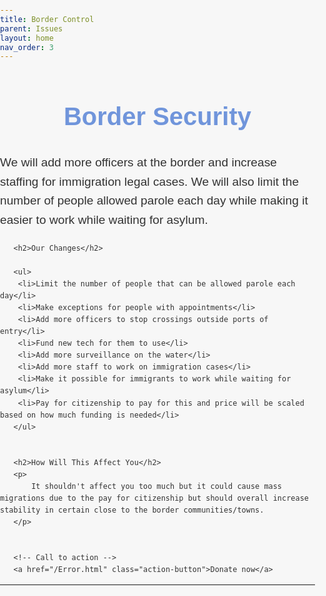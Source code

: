 ```yaml
---
title: Border Control
parent: Issues
layout: home
nav_order: 3
---
```

<html lang="en">
<head>
   <meta charset="UTF-8">
   <meta name="viewport" content="width=device-width, initial-scale=1.0">
   <title>Border Control</title>
   <style>
       body, html {
           margin: 0;
           padding: 0;
           font-family: Arial, sans-serif;
           background-color: #f7f7f7;
           color: #333;
           line-height: 1.6;
       }


       .content-container {
           max-width: 1000px;
           margin: 40px auto;
           padding: 20px;
           background-color: white;
           border-radius: 10px;
           box-shadow: 0 2px 10px rgba(0, 0, 0, 0.1);
       }


       h1 {
           color: #7095DB;
           font-size: 2.5rem;
           text-align: center;
       }


       h2 {
           color: #4CAF50;
           font-size: 2rem;
           margin-top: 30px;
       }


       p {
           font-size: 1.2rem;
           margin-bottom: 20px;
       }


       ul, li {
           font-size: 1.1rem;
           margin-bottom: 10px;
           padding-left: 20px;
       }


       ul ul {
           margin-top: 10px;
           padding-left: 20px;
       }


       /* Styling for key terms */
       strong {
           color: #1D998D;
       }


       /* Buttons for action items */
       .action-button {
           display: inline-block;
           background-color: #4CAF50;
           color: white;
           padding: 10px 20px;
           text-decoration: none;
           border-radius: 5px;
           margin-top: 20px;
       }


       .action-button:hover {
           background-color: #45a049;
       }
   </style>
</head>
<body>


   <div class="content-container">
       <h1>Border Security</h1>
       <p>
           We will add more officers at the border and increase staffing for immigration legal cases. We will also limit the number of people allowed parole each day while making it easier to work while waiting for asylum.
       </p>


       <h2>Our Changes</h2>
       
       <ul>
		<li>Limit the number of people that can be allowed parole each day</li>
		<li>Make exceptions for people with appointments</li>
		<li>Add more officers to stop crossings outside ports of entry</li>
		<li>Fund new tech for them to use</li>
		<li>Add more surveillance on the water</li>
        <li>Add more staff to work on immigration cases</li>
        <li>Make it possible for immigrants to work while waiting for asylum</li>
        <li>Pay for citizenship to pay for this and price will be scaled based on how much funding is needed</li>
       </ul>


       <h2>How Will This Affect You</h2>
       <p>
           It shouldn't affect you too much but it could cause mass migrations due to the pay for citizenship but should overall increase stability in certain close to the border communities/towns.
       </p>


       <!-- Call to action -->
       <a href="/Error.html" class="action-button">Donate now</a>
   </div>


</body>
</html>


----


